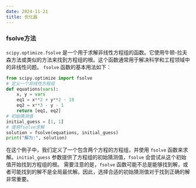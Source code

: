 ```yaml
---
date: 2024-11-21
title: 优化器
---
```


### fsolve方法

`scipy.optimize.fsolve` 是一个用于求解非线性方程组的函数。它使用牛顿-拉夫森方法或类似的方法来找到方程组的根。这个函数通常用于解决科学和工程领域中的非线性问题。
`fsolve` 函数的基本用法如下：

```python
from scipy.optimize import fsolve
# 定义一个非线性方程组
def equations(vars):
    x, y = vars
    eq1 = x**2 + y**2 - 10
    eq2 = x**3 - y - 1
    return [eq1, eq2]
# 初始猜测值
initial_guess = [1, 1]
# 使用fsolve求解
solution = fsolve(equations, initial_guess)
print("解为:", solution)
```

在这个例子中，我们定义了一个包含两个方程的方程组，并使用 `fsolve` 函数来求解。`initial_guess` 参数提供了方程组的初始猜测值，`fsolve` 会尝试从这个初始值开始找到方程组的根。
需要注意的是，`fsolve` 函数可能不总是能够找到解，或者可能找到的解不是全局最优解。因此，选择合适的初始猜测值对于找到正确的解非常重要。
